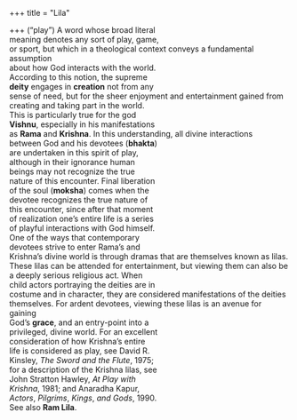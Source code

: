 +++
title = "Lila"

+++
(“play”) A word whose broad literal  
meaning denotes any sort of play, game,  
or sport, but which in a theological context conveys a fundamental assumption  
about how God interacts with the world.  
According to this notion, the supreme  
**deity** engages in **creation** not from any  
sense of need, but for the sheer enjoyment and entertainment gained from  
creating and taking part in the world.  
This is particularly true for the god  
**Vishnu**, especially in his manifestations  
as **Rama** and **Krishna**. In this understanding, all divine interactions  
between God and his devotees (**bhakta**)  
are undertaken in this spirit of play,  
although in their ignorance human  
beings may not recognize the true  
nature of this encounter. Final liberation  
of the soul (**moksha**) comes when the  
devotee recognizes the true nature of  
this encounter, since after that moment  
of realization one’s entire life is a series  
of playful interactions with God himself.  
One of the ways that contemporary  
devotees strive to enter Rama’s and  
Krishna’s divine world is through dramas that are themselves known as lilas.  
These lilas can be attended for entertainment, but viewing them can also be  
a deeply serious religious act. When  
child actors portraying the deities are in  
costume and in character, they are considered manifestations of the deities  
themselves. For ardent devotees, viewing these lilas is an avenue for gaining  
God’s **grace**, and an entry-point into a  
privileged, divine world. For an excellent  
consideration of how Krishna’s entire  
life is considered as play, see David R.  
Kinsley, *The Sword and the Flute*, 1975;  
for a description of the Krishna lilas, see  
John Stratton Hawley, *At Play with*  
*Krishna*, 1981; and Anaradha Kapur,  
*Actors*, *Pilgrims*, *Kings*, *and Gods*, 1990.  
See also **Ram Lila**.